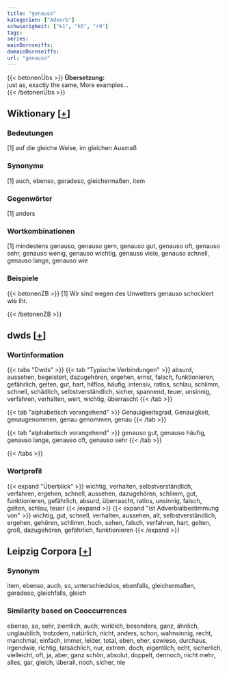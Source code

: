 ```yaml
---
title: "genauso"
kategorien: ["Adverb"]
schwierigkeit: ["k1", "h5", "r9"]
tags:
series:
mainDornseiffs:
domainDornseiffs:
url: "genauso"
---
```


{{< betonenÜbs >}}
**Übersetzung:**  
just as, exactly  the same, More examples...  
{{< /betonenÜbs >}}

## Wiktionary [[+](https://de.wiktionary.org/wiki/genauso)]

### Bedeutungen
[1] auf die gleiche Weise, im gleichen Ausmaß  

### Synonyme
[1] auch, ebenso, geradeso, gleichermaßen, item  

### Gegenwörter
[1] anders  

### Wortkombinationen
[1] mindestens genauso, genauso gern, genauso gut, genauso oft, genauso sehr, genauso wenig, genauso wichtig, genauso viele, genauso schnell, genauso lange, genauso wie  

### Beispiele
{{< betonenZB >}}
[1] Wir sind wegen des Unwetters genauso schockiert wie ihr.  

{{< /betonenZB >}}


## dwds [[+](https://www.dwds.de/wb/genauso)]

### Wortinformation
{{< tabs "Dwds" >}}
{{< tab "Typische Verbindungen" >}}
absurd, aussehen, begeistert, dazugehören, ergehen, ernst, falsch, funktionieren, gefährlich, gelten, gut, hart, hilflos, häufig, intensiv, ratlos, schlau, schlimm, schnell, schädlich, selbstverständlich, sicher, spannend, teuer, unsinnig, verfahren, verhalten, wert, wichtig, überrascht
{{< /tab >}}

{{< tab "alphabetisch vorangehend" >}}
Genauigkeitsgrad, Genauigkeit, genaugenommen, genau genommen, genau
{{< /tab >}}

{{< tab "alphabetisch vorangehend" >}}
genauso gut, genauso häufig, genauso lange, genauso oft, genauso sehr
{{< /tab >}}

{{< /tabs >}}

### Wortprofil
{{< expand "Überblick" >}} wichtig, verhalten, selbstverständlich, verfahren, ergehen, schnell, aussehen, dazugehören, schlimm, gut, funktionieren, gefährlich, absurd, überrascht, ratlos, unsinnig, falsch, gelten, schlau, teuer {{< /expand >}}
{{< expand "ist Adverbialbestimmung von" >}} wichtig, gut, schnell, verhalten, aussehen, alt, selbstverständlich, ergehen, gehören, schlimm, hoch, sehen, falsch, verfahren, hart, gelten, groß, dazugehören, gefährlich, funktionieren {{< /expand >}}

## Leipzig Corpora [[+](https://corpora.uni-leipzig.de/en/res?word=genauso&corpusId=deu_newscrawl-public_2018)]


### Synonym
item, ebenso, auch, so, unterschiedslos, ebenfalls, gleichermaßen, geradeso, gleichfalls, gleich


### Similarity based on Cooccurrences
ebenso, so, sehr, ziemlich, auch, wirklich, besonders, ganz, ähnlich, unglaublich, trotzdem, natürlich, nicht, anders, schon, wahnsinnig, recht, manchmal, einfach, immer, leider, total, eben, eher, sowieso, durchaus, irgendwie, richtig, tatsächlich, nur, extrem, doch, eigentlich, echt, sicherlich, vielleicht, oft, ja, aber, ganz schön, absolut, doppelt, dennoch, nicht mehr, alles, gar, gleich, überall, noch, sicher, nie

